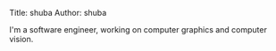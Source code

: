 Title: shuba
Author: shuba

I'm a software engineer, working on computer graphics and computer vision.

